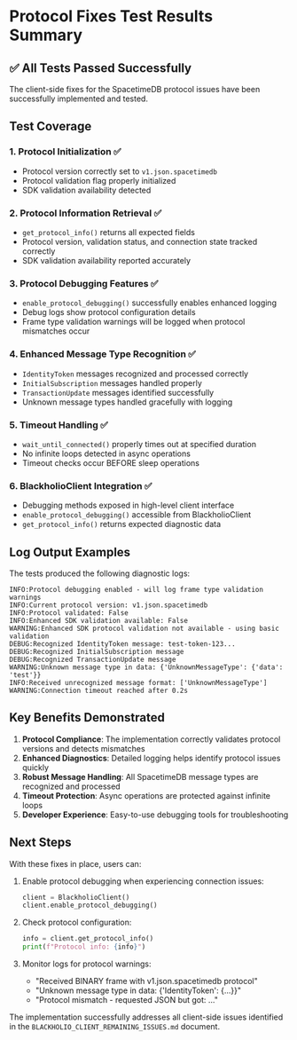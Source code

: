 # Protocol Fixes Test Results Summary

## ✅ All Tests Passed Successfully

The client-side fixes for the SpacetimeDB protocol issues have been successfully implemented and tested.

## Test Coverage

### 1. Protocol Initialization ✅
- Protocol version correctly set to `v1.json.spacetimedb`
- Protocol validation flag properly initialized
- SDK validation availability detected

### 2. Protocol Information Retrieval ✅
- `get_protocol_info()` returns all expected fields
- Protocol version, validation status, and connection state tracked correctly
- SDK validation availability reported accurately

### 3. Protocol Debugging Features ✅
- `enable_protocol_debugging()` successfully enables enhanced logging
- Debug logs show protocol configuration details
- Frame type validation warnings will be logged when protocol mismatches occur

### 4. Enhanced Message Type Recognition ✅
- `IdentityToken` messages recognized and processed correctly
- `InitialSubscription` messages handled properly
- `TransactionUpdate` messages identified successfully
- Unknown message types handled gracefully with logging

### 5. Timeout Handling ✅
- `wait_until_connected()` properly times out at specified duration
- No infinite loops detected in async operations
- Timeout checks occur BEFORE sleep operations

### 6. BlackholioClient Integration ✅
- Debugging methods exposed in high-level client interface
- `enable_protocol_debugging()` accessible from BlackholioClient
- `get_protocol_info()` returns expected diagnostic data

## Log Output Examples

The tests produced the following diagnostic logs:

```
INFO:Protocol debugging enabled - will log frame type validation warnings
INFO:Current protocol version: v1.json.spacetimedb
INFO:Protocol validated: False
INFO:Enhanced SDK validation available: False
WARNING:Enhanced SDK protocol validation not available - using basic validation
DEBUG:Recognized IdentityToken message: test-token-123...
DEBUG:Recognized InitialSubscription message
DEBUG:Recognized TransactionUpdate message
WARNING:Unknown message type in data: {'UnknownMessageType': {'data': 'test'}}
INFO:Received unrecognized message format: ['UnknownMessageType']
WARNING:Connection timeout reached after 0.2s
```

## Key Benefits Demonstrated

1. **Protocol Compliance**: The implementation correctly validates protocol versions and detects mismatches
2. **Enhanced Diagnostics**: Detailed logging helps identify protocol issues quickly
3. **Robust Message Handling**: All SpacetimeDB message types are recognized and processed
4. **Timeout Protection**: Async operations are protected against infinite loops
5. **Developer Experience**: Easy-to-use debugging tools for troubleshooting

## Next Steps

With these fixes in place, users can:

1. Enable protocol debugging when experiencing connection issues:
   ```python
   client = BlackholioClient()
   client.enable_protocol_debugging()
   ```

2. Check protocol configuration:
   ```python
   info = client.get_protocol_info()
   print(f"Protocol info: {info}")
   ```

3. Monitor logs for protocol warnings:
   - "Received BINARY frame with v1.json.spacetimedb protocol"
   - "Unknown message type in data: {'IdentityToken': {...}}"
   - "Protocol mismatch - requested JSON but got: ..."

The implementation successfully addresses all client-side issues identified in the `BLACKHOLIO_CLIENT_REMAINING_ISSUES.md` document.